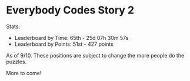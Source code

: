 # Everybody Codes Story 2

Stats:

- Leaderboard by Time: 65th - 25d 07h 30m 57s
- Leaderboard by Points: 51st - 427 points

As of 9/10. These positions are subject to change the more people do the puzzles.

More to come!